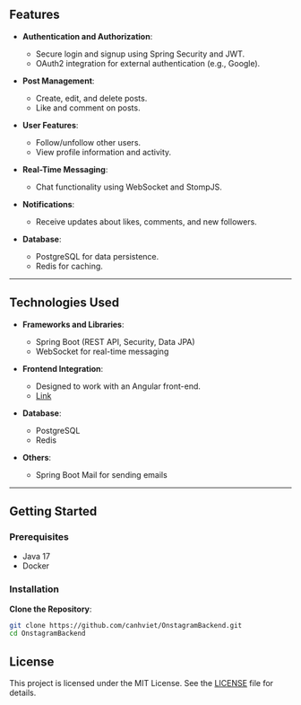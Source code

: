 ## Features

- **Authentication and Authorization**: 
  - Secure login and signup using Spring Security and JWT.
  - OAuth2 integration for external authentication (e.g., Google).

- **Post Management**: 
  - Create, edit, and delete posts.
  - Like and comment on posts.

- **User Features**:
  - Follow/unfollow other users.
  - View profile information and activity.

- **Real-Time Messaging**: 
  - Chat functionality using WebSocket and StompJS.

- **Notifications**: 
  - Receive updates about likes, comments, and new followers.

- **Database**: 
  - PostgreSQL for data persistence.
  - Redis for caching.

---

## Technologies Used

- **Frameworks and Libraries**:
  - Spring Boot (REST API, Security, Data JPA)
  - WebSocket for real-time messaging

- **Frontend Integration**:
  - Designed to work with an Angular front-end.
  - [Link](https://github.com/canhviet/OnstagramClient)

- **Database**:
  - PostgreSQL
  - Redis

- **Others**:
  - Spring Boot Mail for sending emails

---

## Getting Started

### Prerequisites

- Java 17
- Docker 

### Installation 

**Clone the Repository**:
   ```bash
   git clone https://github.com/canhviet/OnstagramBackend.git
   cd OnstagramBackend
   ```

## License
This project is licensed under the MIT License. See the [LICENSE](./LICENSE) file for details.
